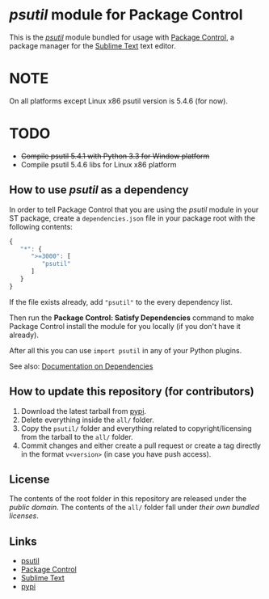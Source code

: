 # *psutil* module for Package Control

This is the *[psutil](https://github.com/giampaolo/psutil)* module
bundled for usage with [Package Control](http://packagecontrol.io/),
a package manager
for the [Sublime Text](http://sublimetext.com/) text editor.

# NOTE
On all platforms except Linux x86 psutil version is 5.4.6 (for now). 

# TODO 
- ~~Compile psutil 5.4.1 with Python 3.3 for Window platform~~
- Compile psutil 5.4.6 libs for Linux x86 platform


## How to use *psutil* as a dependency

In order to tell Package Control
that you are using the *psutil* module
in your ST package,
create a `dependencies.json` file
in your package root
with the following contents:

```js
{
   "*": {
      ">=3000": [
         "psutil"
      ]
   }
}
```

If the file exists already,
add `"psutil"` to the every dependency list.

Then run the **Package Control: Satisfy Dependencies** command
to make Package Control
install the module for you locally
(if you don't have it already).

After all this
you can use `import psutil`
in any of your Python plugins.

See also:
[Documentation on Dependencies](https://packagecontrol.io/docs/dependencies)


## How to update this repository (for contributors)

1. Download the latest tarball
   from [pypi](https://pypi.python.org).
2. Delete everything inside the `all/` folder.
3. Copy the `psutil/` folder
   and everything related to copyright/licensing
   from the tarball
   to the `all/` folder.
4. Commit changes
   and either create a pull request
   or create a tag directly
   in the format `v<version>`
   (in case you have push access).


## License

The contents of the root folder
in this repository
are released
under the *public domain*.
The contents of the `all/` folder
fall under *their own bundled licenses*.

## Links

- [psutil](https://github.com/giampaolo/psutil)
- [Package Control](http://packagecontrol.io/)
- [Sublime Text](http://sublimetext.com/)
- [pypi](https://pypi.python.org/pypi/psutil)
